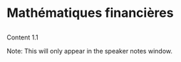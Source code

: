 # Mathématiques financières

## 

Content 1.1

Note: This will only appear in the speaker notes window.





